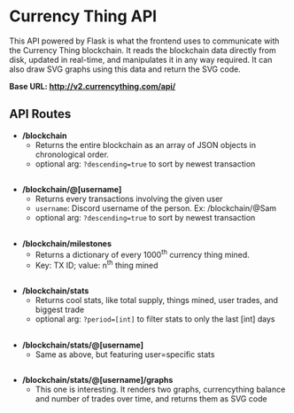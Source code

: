 # Currency Thing API

This API powered by Flask is what the frontend uses to communicate with the Currency Thing blockchain. It reads the blockchain data directly from disk, updated in real-time, and manipulates it in any way required. It can also draw SVG graphs using this data and return the SVG code.

**Base URL: http://v2.currencything.com/api/**

## API Routes

 - **/blockchain**
	 - Returns the entire blockchain as an array of JSON objects in chronological order.
	 - optional arg: `?descending=true` to sort by newest transaction
	##
 - **/blockchain/@[username]**
	 - Returns every transactions involving the given user
	 - `username`: Discord username of the person. Ex: /blockchain/@Sam
	 - optional arg: `?descending=true` to sort by newest transaction
	##
 - **/blockchain/milestones**
	 - Returns a dictionary of every 1000<sup>th</sup> currency thing mined.
	 - Key: TX ID; value: n<sup>th</sup> thing mined
	##
 - **/blockchain/stats**
	 - Returns cool stats, like total supply, things mined, user trades, and biggest trade
	 - optional arg: `?period=[int]` to filter stats to only the last [int] days
	 ##
 - **/blockchain/stats/@[username]**
	 - Same as above, but featuring user=specific stats
	##
 - **/blockchain/stats/@[username]/graphs**
	 - This one is interesting. It renders two graphs, currencything balance and number of trades over time, and returns them as SVG code

